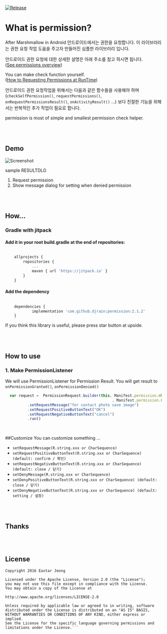 [![Release](https://jitpack.io/v/djrain/permission.svg)](https://jitpack.io/#djrain/permission)


# What is permission?

After Marshmallow in Android
안드로이드에서는 권한을 요청합니다.
이 라이브러리는 권한 요청 작업 도움을 주고자 만들어진 심플한 라이브러리 입니다.

안드로이드 권한 요청에 대한 상세한 설명은 아래 주소를 참고 하시면 됩니다.<br/>
([See permissions overview](https://developer.android.com/guide/topics/permissions/overview))<br/>

You can make check function yourself.<br/>
([How to Requesting Permissions at RunTime](http://developer.android.com/intl/ko/training/permissions/requesting.html))<br/>

안드로이드 권한 요청작업을 위해서는 다음과 같은 함수들을 사용해야 하며<br/>
(`checkSelfPermission()`, `requestPermissions()`, `onRequestPermissionsResult()`, `onActivityResult()` ...)
보다 친절한 기능을 위해서는 반복적인 추가 작업이 필요로 합니다.

permission is most of simple and smallest permission check helper.


<br/><br/>



## Demo


![Screenshot](https://github.com/djrain/permission/blob/readme/demo.gif?raw=true)    
           

sample RESULTDLG
1. Request permission
2. Show message dialog for setting when denied permission



<br/><br/>




## How...

### Gradle with jitpack

#### Add it in your root build.gradle at the end of repositories:
```javascript

	allprojects {
		repositories {
			...
			maven { url 'https://jitpack.io' }
		}
	}

```
#### Add the dependency
```javascript

	dependencies {
	        implementation 'com.github.djrain:permission:2.1.2'
	}


```



If you think this library is useful, please press star button at upside.
<br/>


<br/><br/>

## How to use


### 1. Make PermissionListener
We will use PermissionListener for Permission Result.
You will get result to `onPermissionGranted()`, `onPermissionDenied()`

```javascript
  var request =  PermissionRequest.builder(this, Manifest.permission.WRITE_EXTERNAL_STORAGE
                                                , Manifest.permission.READ_CALENDAR)
          .setRequestMessage("for contact photo save image")
          .setRequestPositiveButtonText("OK")
          .setRequestNegativeButtonText("cancel")
          .run()
```

<br/>

##Customize
You can customize something ...<br />

* `setRequestMessage(R.string.xxx or CharSequence)`
* `setRequestPositiveButtonText(R.string.xxx or CharSequence) (default: confirm / 확인)`
* `setRequestNegativeButtonText(R.string.xxx or CharSequence) (default: close / 닫기)`
* `setDenyMessage(R.string.xxx or CharSequence)`
* `setDenyPositiveButtonText(R.string.xxx or CharSequence) (default: close / 닫기)`
* `setDenyNegativeButtonText(R.string.xxx or CharSequence) (default: setting / 설정)`

<br/><br/>





## Thanks 





<br/><br/>


## License 
 ```code
Copyright 2016 Eastar Jeong

Licensed under the Apache License, Version 2.0 (the "License");
you may not use this file except in compliance with the License.
You may obtain a copy of the License at

http://www.apache.org/licenses/LICENSE-2.0

Unless required by applicable law or agreed to in writing, software
distributed under the License is distributed on an "AS IS" BASIS,
WITHOUT WARRANTIES OR CONDITIONS OF ANY KIND, either express or implied.
See the License for the specific language governing permissions and
limitations under the License.```
